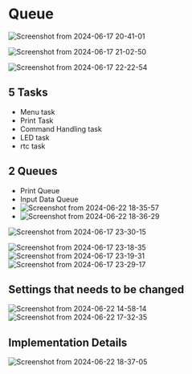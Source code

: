 # Queue


![Screenshot from 2024-06-17 20-41-01](https://github.com/PranabNandy/FreeRTOS/assets/34576104/f4b92673-399b-4857-b70d-f021c7df6de3)

![Screenshot from 2024-06-17 21-02-50](https://github.com/PranabNandy/FreeRTOS/assets/34576104/64d4c1fe-e609-4f83-b3b7-87fa76faae07)

![Screenshot from 2024-06-17 22-22-54](https://github.com/PranabNandy/FreeRTOS/assets/34576104/91fd70ef-7532-4e3b-8586-a55edafe9e20)

## 5 Tasks
- Menu task
- Print Task
- Command Handling task
- LED task
- rtc task

## 2 Queues
- Print Queue
- Input Data Queue
- ![Screenshot from 2024-06-22 18-35-57](https://github.com/PranabNandy/FreeRTOS/assets/34576104/f9364c64-051b-42c2-b3ca-635e168391df)
- ![Screenshot from 2024-06-22 18-36-29](https://github.com/PranabNandy/FreeRTOS/assets/34576104/82afae0e-af5f-4482-81ee-d9b62b23cef7)





![Screenshot from 2024-06-17 23-30-15](https://github.com/PranabNandy/FreeRTOS/assets/34576104/6390898f-a48f-4b12-b3db-3ab0d1e3beff)

![Screenshot from 2024-06-17 23-18-35](https://github.com/PranabNandy/FreeRTOS/assets/34576104/668bbd59-f040-4a66-9510-4144446d75bc)
![Screenshot from 2024-06-17 23-19-31](https://github.com/PranabNandy/FreeRTOS/assets/34576104/c36fee8e-af29-42cb-8959-39b4cc129f0c)
![Screenshot from 2024-06-17 23-29-17](https://github.com/PranabNandy/FreeRTOS/assets/34576104/86af5dfe-da83-4d18-a550-4c3ce7774c32)




## Settings that needs to be changed
![Screenshot from 2024-06-22 14-58-14](https://github.com/PranabNandy/FreeRTOS/assets/34576104/7ada7be7-7ff1-464a-94d7-6336e1816a48)
![Screenshot from 2024-06-22 17-32-35](https://github.com/PranabNandy/FreeRTOS/assets/34576104/69e834da-fb14-4681-9db0-46d1ec30dfe3)


## Implementation Details
![Screenshot from 2024-06-22 18-37-05](https://github.com/PranabNandy/FreeRTOS/assets/34576104/6c3f7181-e596-4b9a-9de4-e6a7398848d4)


